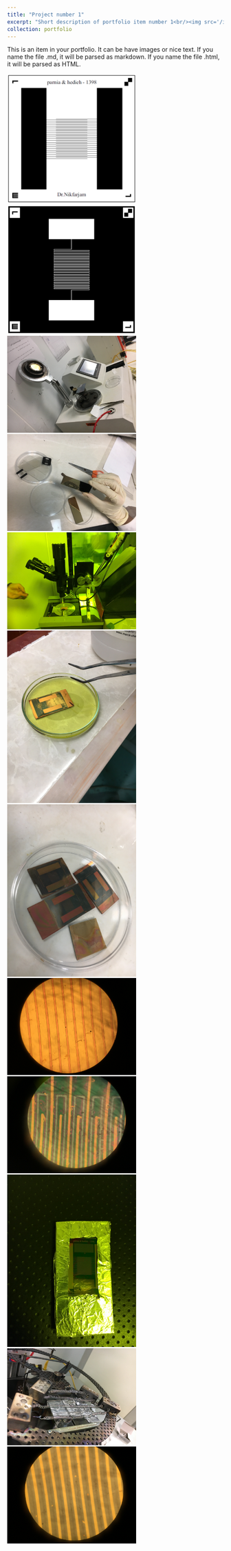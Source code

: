 ```yaml
---
title: "Project number 1"
excerpt: "Short description of portfolio item number 1<br/><img src='/images/projet1_0.png'>"
collection: portfolio
---
```


This is an item in your portfolio. It can be have images or nice text. If you name the file .md, it will be parsed as markdown. If you name the file .html, it will be parsed as HTML. 

<img src='/images/projet1_1.PNG' alt="Image Alt Text" style="max-width: 300px; height: auto;">

<img src='/images/projet1_2.PNG' alt="Image Alt Text" style="max-width: 300px; height: auto;">

<img src='/images/projet1_3.JPG' alt="Image Alt Text" style="max-width: 300px; height: auto;">

<img src='/images/projet1_4.JPG' alt="Image Alt Text" style="max-width: 300px; height: auto;">

<img src='/images/projet1_5.JPG' alt="Image Alt Text" style="max-width: 300px; height: auto;">

<img src='/images/projet1_6.JPG' alt="Image Alt Text" style="max-width: 300px; height: auto;">

<img src='/images/projet1_7.JPG' alt="Image Alt Text" style="max-width: 300px; height: auto;">

<img src='/images/projet1_8.JPG' alt="Image Alt Text" style="max-width: 300px; height: auto;">

<img src='/images/projet1_9.JPG' alt="Image Alt Text" style="max-width: 300px; height: auto;">

<img src='/images/projet1_10.JPG' alt="Image Alt Text" style="max-width: 300px; height: auto;">

<img src='/images/projet1_11.JPG' alt="Image Alt Text" style="max-width: 300px; height: auto;">

<img src='/images/projet1_12.JPG' alt="Image Alt Text" style="max-width: 300px; height: auto;">




